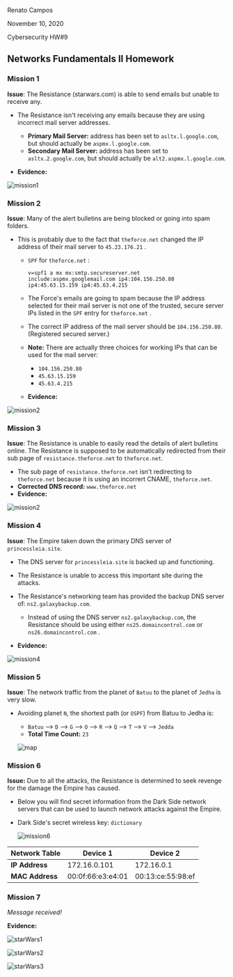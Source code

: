 Renato Campos

November 10, 2020

Cybersecurity HW#9

## Networks Fundamentals II Homework

### Mission 1

**Issue**: The Resistance (starwars.com) is able to send emails but unable to receive any.

- The Resistance isn't receiving any emails because they are using incorrect mail server addresses.

  - **Primary Mail Server:** address has been set to `asltx.l.google.com`, but should actually be `aspmx.l.google.com`.
  - **Secondary Mail Server:** address has been set to `asltx.2.google.com`, but should actually be `alt2.aspmx.l.google.com`.

- **Evidence:**

![mission1](mission1.png)

### Mission 2

**Issue**: Many of the alert bulletins are being blocked or going into spam folders.

- This is probably due to the fact that `theforce.net` changed the IP address of their mail server to `45.23.176.21` .


  - `SPF` for `theforce.net` : 

      ```
      v=spf1 a mx mx:smtp.secureserver.net include:aspmx.googlemail.com ip4:104.156.250.80 ip4:45.63.15.159 ip4:45.63.4.215
      ```

  - The Force's emails are going to spam because the IP address selected for their mail server is not one of the trusted, secure server IPs listed in the `SPF` entry for `theforce.net` .

  - The correct IP address of the mail server should be `104.156.250.80`. (Registered secured server.)

  - **Note:** There are actually three choices for working IPs that can be used for the mail server:
      
      - `104.156.250.80`
      - `45.63.15.159`
      - `45.63.4.215`
      
  - **Evidence:**

![mission2](mission2.png)

### Mission 3

**Issue**: The Resistance is unable to easily read the details of alert bulletins online. The Resistance is supposed to be automatically redirected from their sub page of `resistance.theforce.net`  to `theforce.net`.

  - The sub page of `resistance.theforce.net` isn't redirecting to `theforce.net` because it is using an incorrert CNAME, `theforce.net`.
  - **Corrected DNS record:** `www.theforce.net`
  - **Evidence:**

![mission2](mission2.png)


### Mission 4

**Issue**: The Empire taken down the primary DNS server of `princessleia.site`. 

- The DNS server for `princessleia.site` is backed up and functioning. 
- The Resistance is unable to access this important site during the attacks.
- The Resistance's networking team has provided the backup DNS server of: `ns2.galaxybackup.com`.

    - Instead of using the DNS server `ns2.galaxybackup.com`, the Resistance should be using either `ns25.domaincontrol.com` or `ns26.domaincontrol.com` .
- **Evidence:**

![mission4](mission4.png)

### Mission 5

**Issue**: The network traffic from the planet of `Batuu` to the planet of  `Jedha` is very slow.  

- Avoiding planet `N`, the shortest path (or  `OSPF`)  from Batuu to Jedha is:

  -  `Batuu` --> `D` --> `G` --> `O` --> `R` --> `Q` --> `T` --> `V` --> `Jedda` 
  - **Total Time Count:** `23`

  ![map](map.png)
### Mission 6

**Issue:** Due to all the attacks, the Resistance is determined to seek revenge for the damage the Empire has caused. 

- Below you will find secret information from the Dark Side network servers that can be used to launch network attacks against the Empire.


- Dark Side's secret wireless key: `dictionary`

  ![mission6](mission6.png)

| Network Table   | Device 1          | Device 2          |
| --------------- | ----------------- | ----------------- |
| **IP Address**  | 172.16.0.101      | 172.16.0.1        |
| **MAC Address** | 00:0f:66:e3:e4:01 | 00:13:ce:55:98:ef |


### Mission 7 

*Message received!*

**Evidence:**

![starWars1](starWars1.png)

![starWars2](starWars2.png)

![starWars3](starWars3.png)
